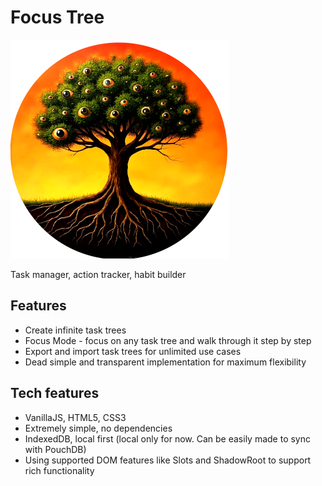 # Focus Tree

![FocusTree](FocusTree.png)

Task manager, action tracker, habit builder

## Features

- Create infinite task trees
- Focus Mode - focus on any task tree and walk through it step by step
- Export and import task trees for unlimited use cases
- Dead simple and transparent implementation for maximum flexibility

## Tech features

- VanillaJS, HTML5, CSS3
- Extremely simple, no dependencies
- IndexedDB, local first (local only for now. Can be easily made to sync with PouchDB)
- Using supported DOM features like Slots and ShadowRoot to support rich functionality
